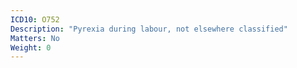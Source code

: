 ```yaml
---
ICD10: O752
Description: "Pyrexia during labour, not elsewhere classified"
Matters: No
Weight: 0
---
```


